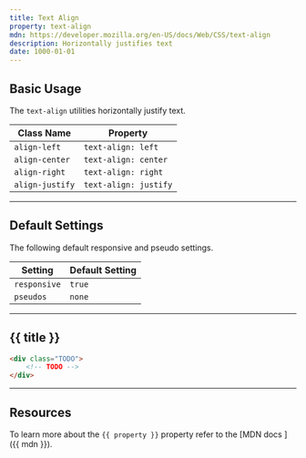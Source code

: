 ```yaml
---
title: Text Align
property: text-align
mdn: https://developer.mozilla.org/en-US/docs/Web/CSS/text-align
description: Horizontally justifies text
date: 1000-01-01
---
```


## Basic Usage

The `text-align` utilities horizontally justify text.

| Class Name      | Property              |
| --------------- | --------------------- |
| `align-left`    | `text-align: left`    |
| `align-center`  | `text-align: center`  |
| `align-right`   | `text-align: right`   |
| `align-justify` | `text-align: justify` |

---

## Default Settings

The following default responsive and pseudo settings.

| Setting      | Default Setting |
| ------------ | --------------- |
| `responsive` | `true`          |
| `pseudos`    | `none`          |

---

## {{ title }}

<div class="bg-silver-200 p-20 h-256 radius-md flex flex-wrap align-content-center">
  <!-- ... -->
</div>

```html
<div class="TODO">
	<!-- TODO -->
</div>
```

---

## Resources

To learn more about the `{{ property }}` property refer to the [MDN docs <i class="far fa-external-link ml-6"></i>]({{ mdn }}).
